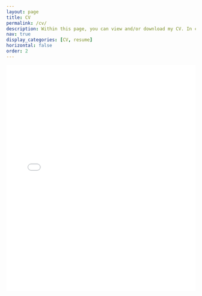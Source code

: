 ```yaml
---
layout: page
title: CV
permalink: /cv/
description: Within this page, you can view and/or download my CV. In case the inline PDF does not appear, you can download the PDF file [here](/assets/pdf/CV.pdf).
nav: true
display_categories: [CV, resume]
horizontal: false
order: 2
---
```

<iframe title="cv" src="/assets/pdf/CV.pdf" width="100%" height="600px" style="border:none;"></iframe>